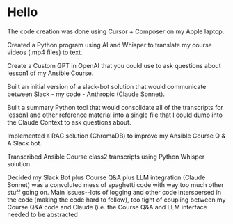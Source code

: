 # Hello

The code creation was done using Cursor + Composer on my Apple laptop.

Created a Python program using AI and Whisper to translate my course videos (.mp4 files) to text.

Create a Custom GPT in OpenAI that you could use to ask questions about lesson1 of my Ansible Course.

Built an initial version of a slack-bot solution that would communicate between Slack - my code - Anthropic (Claude Sonnet).

Built a summary Python tool that would consolidate all of the transcripts for lesson1 and other reference material into a single file that I could dump into the Claude Context to ask questions about.

Implemented a RAG solution (ChromaDB) to improve my Ansible Course Q & A Slack bot.

Transcribed Ansible Course class2 transcripts using Python Whisper solution.

Decided my Slack Bot plus Course Q&A plus LLM integration (Claude Sonnet) was a convoluted mess of spaghetti code with way too much other stuff going on. Main issues--lots of logging and other code interspersed in the code (making the code hard to follow), too tight of coupling between my Course Q&A code and Claude (i.e. the Course Q&A and LLM interface needed to be abstracted
